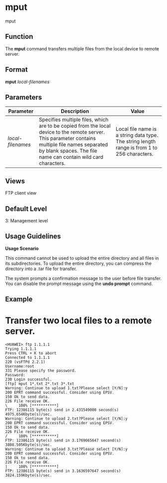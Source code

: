 mput
====

mput

Function
--------



The **mput** command transfers multiple files from the local device to remote server.




Format
------

**mput** *local-filenames*


Parameters
----------

| Parameter | Description | Value |
| --- | --- | --- |
| *local-filenames* | Specifies multiple files, which are to be copied from the local device to the remote server.  This parameter contains multiple file names separated by blank spaces. The file name can contain wild card characters. | Local file name is a string data type. The string length range is from 1 to 256 characters. |



Views
-----

FTP client view


Default Level
-------------

3: Management level


Usage Guidelines
----------------

**Usage Scenario**

This command cannot be used to upload the entire directory and all files in its subdirectories. To upload the entire directory, you can compress the directory into a .tar file for transfer.

The system prompts a confirmation message to the user before file transfer. You can disable the prompt message using the **undo prompt** command.


Example
-------

# Transfer two local files to a remote server.
```
<HUAWEI> ftp 1.1.1.1
Trying 1.1.1.1
Press CTRL + K to abort
Connected to 1.1.1.1
220 (vsFTPd 2.2.1)
Username:root
331 Please specify the password.
Password:
230 Login successful.
[ftp] mput 1*.txt 2*.txt 3*.txt
Warning: Continue to upload 1.txt?Please select [Y/N]:y
200 EPRT command successful. Consider using EPSV.
150 Ok to send data.
226 File receive OK.
\     100% [***********]
FTP: 12386115 byte(s) send in 2.431549000 second(s) 4975.654Kbyte(s)/sec.
Warning: Continue to upload 2.txt?Please select [Y/N]:y
200 EPRT command successful. Consider using EPSV.
150 Ok to send data.
226 File receive OK.
/     100% [***********]
FTP: 12386115 byte(s) send in 3.1769665647 second(s) 3808.505Kbyte(s)/sec.
Warning: Continue to upload 3.txt?Please select [Y/N]:y
200 EPRT command successful. Consider using EPSV.
150 Ok to send data.
226 File receive OK.
|     100% [***********]
FTP: 12386115 byte(s) send in 3.1636597647 second(s) 3824.159Kbyte(s)/sec.

```